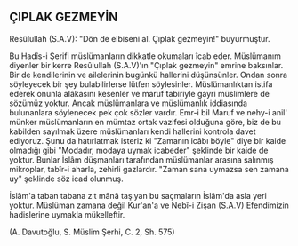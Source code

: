 ## ÇIPLAK GEZMEYİN

Resûlullah (S.A.V): "Dön de elbiseni al. Çıplak gezme­yin!" buyurmuştur.

Bu Hadîs-i Şerifi müslümanların dikkatle okumaları îcab eder. Müslümanım diyenler bir kerre Resûlullah (S.A.V)'ın "Çıplak gezmeyin" emrine baksınlar. Bir de kendilerinin ve ailelerinin bugünkü hallerini düşünsün­ler. Ondan sonra söyleyecek bir şey bulabilirlerse lütfen söylesinler. Müslümanlıktan istifa ederek onunla alâkasını kesenler ve maruf tabiriyle gayri müslimlere de sözümüz yoktur. Ancak müslümanlara ve müslümanlık iddiasında bulunanlara söylenecek pek çok sözler vardır. Emr-i bil Maruf ve nehy-i anil' münker müslümanların en mümtaz ortak vazifesi olduğuna göre, biz de bu kabilden sayılmak üzere müslümanları kendi hallerini kontrola da­vet ediyoruz. Şunu da hatırlatmak isteriz ki "Zamanın icâbı böyle" diye bir kaide olmadığı gibi "Modadır, mo­daya uymak icabeder" şeklinde bir kaide de yoktur. Bun­lar İslâm düşmanları tarafından müslümanlar arasına sa­lınmış mikroplar, tabîr-i aharla, zehirli gazlardır. "Zaman sana uymazsa sen zamana uy" şeklinde söz icad olun­muş.

İslâm'a taban tabana zıt mânâ taşıyan bu saçmaların İslâm'da asla yeri yoktur. Müslüman zamana değil Kur'an'a ve Nebî-i Zişan (S.A.V) Efendimizin hadislerine uymakla mükelleftir.

(A. Davutoğlu, S. Müslim Şerhi, C. 2, Sh. 575)
